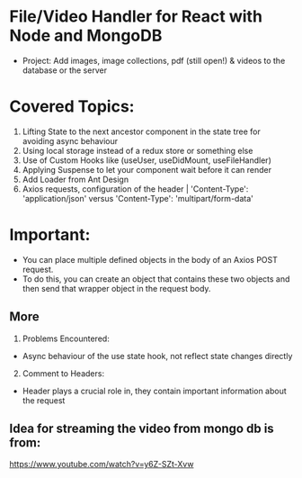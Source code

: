 # File/Video Handler for React with Node and MongoDB
- Project: Add images, image collections, pdf (still open!) & videos to the database or the server

# Covered Topics:
1.  Lifting State to the next ancestor component in the state tree for avoiding async behaviour
2.  Using local storage instead of a redux store or something else
3.  Use of Custom Hooks like (useUser, useDidMount, useFileHandler)
4.  Applying Suspense to let your component wait before it can render
5.  Add Loader from Ant Design
6.  Axios requests, configuration of the header | 'Content-Type': 'application/json' versus 'Content-Type': 'multipart/form-data' 

# Important: 
- You can place multiple defined objects in the body of an Axios POST request. 
- To do this, you can create an object that contains these two objects and then send that wrapper object in the request body. 

## More
1.  Problems Encountered:
- Async behaviour of the use state hook, not reflect state changes directly 
2.  Comment to Headers: 
- Header plays a crucial role in, they contain important information about the request

## Idea for streaming the video from mongo db is from: 
https://www.youtube.com/watch?v=y6Z-SZt-Xvw
